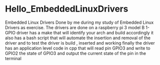 # Hello_EmbeddedLinuxDrivers
 Embedded Linux Drivers Done by me during my study of Embedded Linux Drivers  as exercise. The drivers are done on a raspberry pi 3 model B
1- GPIO driver has a make that will identify your arch and build accordingly
   it also has a bash script that will automate the insertion and removal of the driver and to test the driver is build , inserted and working
   finally the driver has an application level code in cpp that will read pin GPIO3 and write to GPIO2 the state of GPIO3 and output the current state of the pin in the terminal
